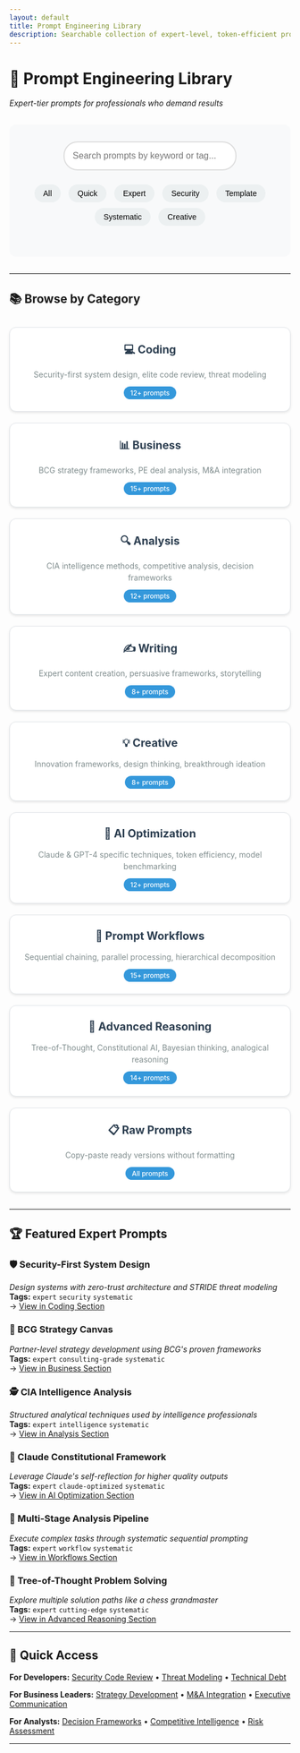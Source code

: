 ```yaml
---
layout: default
title: Prompt Engineering Library
description: Searchable collection of expert-level, token-efficient prompts
---
```


# 🎯 Prompt Engineering Library

*Expert-tier prompts for professionals who demand results*

<div class="search-container">
  <input type="text" id="searchBox" placeholder="Search prompts by keyword or tag..." />
  <div class="filter-tags">
    <button class="tag-filter" data-tag="all">All</button>
    <button class="tag-filter" data-tag="quick">Quick</button>
    <button class="tag-filter" data-tag="expert">Expert</button>
    <button class="tag-filter" data-tag="security">Security</button>
    <button class="tag-filter" data-tag="template">Template</button>
    <button class="tag-filter" data-tag="systematic">Systematic</button>
    <button class="tag-filter" data-tag="creative">Creative</button>
  </div>
</div>

---

## 📚 Browse by Category

<div class="category-grid">
  <div class="category-card">
    <h3><a href="prompt-library/coding/">💻 Coding</a></h3>
    <p>Security-first system design, elite code review, threat modeling</p>
    <span class="prompt-count">12+ prompts</span>
  </div>
  
  <div class="category-card">
    <h3><a href="prompt-library/business/">📊 Business</a></h3>
    <p>BCG strategy frameworks, PE deal analysis, M&A integration</p>
    <span class="prompt-count">15+ prompts</span>
  </div>
  
  <div class="category-card">
    <h3><a href="prompt-library/analysis/">🔍 Analysis</a></h3>
    <p>CIA intelligence methods, competitive analysis, decision frameworks</p>
    <span class="prompt-count">12+ prompts</span>
  </div>
  
  <div class="category-card">
    <h3><a href="prompt-library/writing/">✍️ Writing</a></h3>
    <p>Expert content creation, persuasive frameworks, storytelling</p>
    <span class="prompt-count">8+ prompts</span>
  </div>
  
  <div class="category-card">
    <h3><a href="prompt-library/creative/">💡 Creative</a></h3>
    <p>Innovation frameworks, design thinking, breakthrough ideation</p>
    <span class="prompt-count">8+ prompts</span>
  </div>
  
  <div class="category-card">
    <h3><a href="prompt-library/ai-optimization/">🤖 AI Optimization</a></h3>
    <p>Claude & GPT-4 specific techniques, token efficiency, model benchmarking</p>
    <span class="prompt-count">12+ prompts</span>
  </div>
  
  <div class="category-card">
    <h3><a href="prompt-library/prompt-workflows/">🔄 Prompt Workflows</a></h3>
    <p>Sequential chaining, parallel processing, hierarchical decomposition</p>
    <span class="prompt-count">15+ prompts</span>
  </div>
  
  <div class="category-card">
    <h3><a href="prompt-library/advanced-reasoning/">🧠 Advanced Reasoning</a></h3>
    <p>Tree-of-Thought, Constitutional AI, Bayesian thinking, analogical reasoning</p>
    <span class="prompt-count">14+ prompts</span>
  </div>
  
  <div class="category-card">
    <h3><a href="raw-prompts">📋 Raw Prompts</a></h3>
    <p>Copy-paste ready versions without formatting</p>
    <span class="prompt-count">All prompts</span>
  </div>
</div>

---

## 🏆 Featured Expert Prompts

### 🛡️ Security-First System Design
*Design systems with zero-trust architecture and STRIDE threat modeling*  
**Tags:** `expert` `security` `systematic`  
→ [View in Coding Section](prompt-library/coding/#secure-system-design)

### 🎯 BCG Strategy Canvas  
*Partner-level strategy development using BCG's proven frameworks*  
**Tags:** `expert` `consulting-grade` `systematic`  
→ [View in Business Section](prompt-library/business/#bcg-strategy-canvas)

### 🕵️ CIA Intelligence Analysis
*Structured analytical techniques used by intelligence professionals*  
**Tags:** `expert` `intelligence` `systematic`  
→ [View in Analysis Section](prompt-library/analysis/#cia-style-intelligence)

### 🤖 Claude Constitutional Framework
*Leverage Claude's self-reflection for higher quality outputs*  
**Tags:** `expert` `claude-optimized` `systematic`  
→ [View in AI Optimization Section](prompt-library/ai-optimization/#claude-constitutional-framework)

### 🔄 Multi-Stage Analysis Pipeline
*Execute complex tasks through systematic sequential prompting*  
**Tags:** `expert` `workflow` `systematic`  
→ [View in Workflows Section](prompt-library/prompt-workflows/#multi-stage-analysis-pipeline)

### 🌳 Tree-of-Thought Problem Solving
*Explore multiple solution paths like a chess grandmaster*  
**Tags:** `expert` `cutting-edge` `systematic`  
→ [View in Advanced Reasoning Section](prompt-library/advanced-reasoning/#tree-of-thought-problem-solving)

---

## 🚀 Quick Access

**For Developers:** [Security Code Review](prompt-library/coding/) • [Threat Modeling](prompt-library/coding/) • [Technical Debt](prompt-library/coding/)

**For Business Leaders:** [Strategy Development](prompt-library/business/) • [M&A Integration](prompt-library/business/) • [Executive Communication](prompt-library/business/)

**For Analysts:** [Decision Frameworks](prompt-library/analysis/) • [Competitive Intelligence](prompt-library/analysis/) • [Risk Assessment](prompt-library/analysis/)

---

<style>
.search-container {
  margin: 30px 0;
  text-align: center;
  background: #f8f9fa;
  padding: 30px;
  border-radius: 12px;
}

#searchBox {
  width: 70%;
  max-width: 500px;
  padding: 15px;
  font-size: 16px;
  border: 2px solid #ddd;
  border-radius: 25px;
  outline: none;
  transition: border-color 0.3s;
}

#searchBox:focus {
  border-color: #3498db;
  box-shadow: 0 0 0 3px rgba(52, 152, 219, 0.1);
}

.filter-tags {
  margin: 20px 0;
}

.tag-filter {
  margin: 5px;
  padding: 8px 16px;
  background: #ecf0f1;
  border: none;
  border-radius: 20px;
  cursor: pointer;
  transition: all 0.3s;
  font-size: 14px;
}

.tag-filter:hover {
  background: #bdc3c7;
  transform: translateY(-1px);
}

.tag-filter.active {
  background: #3498db;
  color: white;
}

.category-grid {
  display: grid;
  grid-template-columns: repeat(auto-fit, minmax(300px, 1fr));
  gap: 20px;
  margin: 30px 0;
}

.category-card {
  background: white;
  border: 1px solid #e1e5e9;
  border-radius: 12px;
  padding: 25px;
  text-align: center;
  transition: all 0.3s ease;
  box-shadow: 0 2px 4px rgba(0,0,0,0.1);
}

.category-card:hover {
  transform: translateY(-5px);
  box-shadow: 0 8px 25px rgba(0,0,0,0.15);
  border-color: #3498db;
}

.category-card h3 {
  margin: 0 0 15px 0;
  font-size: 1.4em;
}

.category-card h3 a {
  color: #2c3e50;
  text-decoration: none;
}

.category-card h3 a:hover {
  color: #3498db;
}

.category-card p {
  color: #7f8c8d;
  margin: 0 0 15px 0;
  line-height: 1.5;
}

.prompt-count {
  background: #3498db;
  color: white;
  padding: 4px 12px;
  border-radius: 15px;
  font-size: 0.85em;
  font-weight: 500;
}

@media (max-width: 768px) {
  .category-grid {
    grid-template-columns: 1fr;
  }
  
  #searchBox {
    width: 90%;
  }
  
  .category-card {
    padding: 20px;
  }
}
</style>

<script>
// Search functionality - redirect to appropriate category
document.getElementById('searchBox').addEventListener('keypress', function(e) {
  if (e.key === 'Enter') {
    const query = e.target.value.toLowerCase();
    
    // Smart category detection
    if (query.includes('code') || query.includes('security') || query.includes('debug')) {
      window.location.href = 'prompt-library/coding/';
    } else if (query.includes('business') || query.includes('strategy') || query.includes('mckinsey')) {
      window.location.href = 'prompt-library/business/';
    } else if (query.includes('analysis') || query.includes('decision') || query.includes('cia')) {
      window.location.href = 'prompt-library/analysis/';
    } else if (query.includes('writing') || query.includes('content') || query.includes('story')) {
      window.location.href = 'prompt-library/writing/';
    } else if (query.includes('creative') || query.includes('innovation') || query.includes('design')) {
      window.location.href = 'prompt-library/creative/';
    } else {
      // General search - go to raw prompts for full-text search
      window.location.href = 'raw-prompts';
    }
  }
});

// Tag filtering - redirect to relevant category
document.querySelectorAll('.tag-filter').forEach(button => {
  button.addEventListener('click', function() {
    const tag = this.dataset.tag;
    
    if (tag === 'security') {
      window.location.href = 'prompt-library/coding/';
    } else if (tag === 'expert') {
      window.location.href = 'prompt-library/business/';
    } else if (tag === 'creative') {
      window.location.href = 'prompt-library/creative/';
    } else {
      window.location.href = 'prompt-library/';
    }
  });
});
</script>